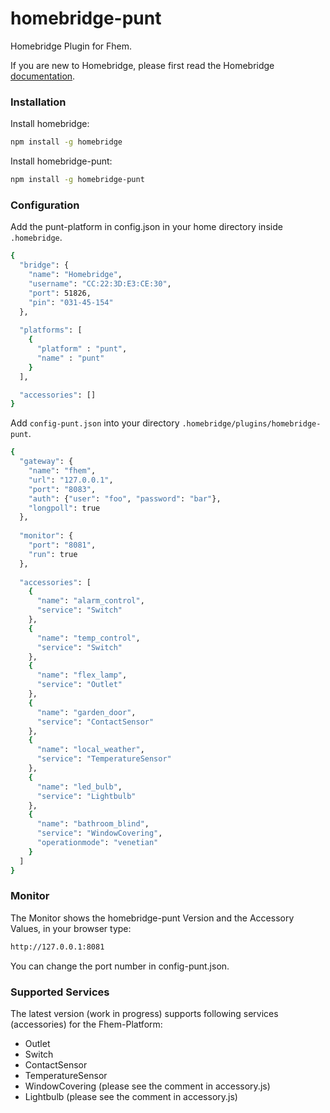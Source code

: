 # homebridge-punt
Homebridge Plugin for Fhem.

If you are new to Homebridge, please first read the Homebridge [documentation](https://github.com/nfarina/homebridge).

### Installation

Install homebridge:
```sh
npm install -g homebridge
```
Install homebridge-punt:
```sh
npm install -g homebridge-punt
```

### Configuration
Add the punt-platform in config.json in your home directory inside `.homebridge`.

```sh
{
  "bridge": {
    "name": "Homebridge",
    "username": "CC:22:3D:E3:CE:30",
    "port": 51826,
    "pin": "031-45-154"
  },
  
  "platforms": [
    {
      "platform" : "punt",
      "name" : "punt"
    }
  ],           

  "accessories": []
}
```

Add `config-punt.json` into your directory `.homebridge/plugins/homebridge-punt`.

```sh
{
  "gateway": {
    "name": "fhem",
    "url": "127.0.0.1",
    "port": "8083",
    "auth": {"user": "foo", "password": "bar"},
    "longpoll": true
  },
    
  "monitor": {
    "port": "8081",
    "run": true
  },
  
  "accessories": [
    {
      "name": "alarm_control",
      "service": "Switch"
    },
    {
      "name": "temp_control",
      "service": "Switch"
    },
    {
      "name": "flex_lamp",
      "service": "Outlet"
    },
    {
      "name": "garden_door",
      "service": "ContactSensor"
    },
    {
      "name": "local_weather",
      "service": "TemperatureSensor"
    },
    {
      "name": "led_bulb",
      "service": "Lightbulb"
    },
    {
      "name": "bathroom_blind",
      "service": "WindowCovering",
      "operationmode": "venetian"
    }
  ]
}
```

### Monitor

The Monitor shows the homebridge-punt Version and the Accessory Values, in your browser type:

```sh
http://127.0.0.1:8081
```
You can change the port number in config-punt.json.

### Supported Services

The latest version (work in progress) supports following services (accessories) for the Fhem-Platform:

* Outlet
* Switch
* ContactSensor
* TemperatureSensor
* WindowCovering (please see the comment in accessory.js)
* Lightbulb (please see the comment in accessory.js)
